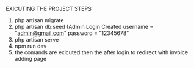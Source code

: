 EXICUTING THE PROJECT STEPS

1. php artisan migrate
2. php artisan db:seed 
    (Admin Login Created
       username = "admin@gmail.com"
       password = "12345678"
3. php artisan serve
4. npm run dav
5. the comands are exicuted then the after login to redirect with invoice adding page

